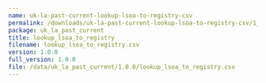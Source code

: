 ```yaml
---
name: uk-la-past-current-lookup-lsoa-to-registry-csv
permalink: /downloads/uk-la-past-current-lookup-lsoa-to-registry-csv/1_0_0
package: uk_la_past_current
title: lookup_lsoa_to_registry
filename: lookup_lsoa_to_registry.csv
version: 1.0.0
full_version: 1.0.0
file: /data/uk_la_past_current/1.0.0/lookup_lsoa_to_registry.csv
---
```

